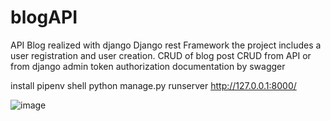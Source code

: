 # blogAPI

API Blog 
realized with django Django rest Framework
the project includes a user registration and user creation.
CRUD of blog post
CRUD from API or from django admin
token authorization
documentation by swagger

install pipenv shell
python manage.py runserver
http://127.0.0.1:8000/

![image](https://user-images.githubusercontent.com/87421025/181345604-72ddb741-2be9-4b35-b562-dc240165d1bb.png)
